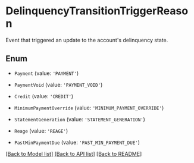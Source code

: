 # DelinquencyTransitionTriggerReason

Event that triggered an update to the account\'s delinquency state.

## Enum

* `Payment` (value: `'PAYMENT'`)

* `PaymentVoid` (value: `'PAYMENT_VOID'`)

* `Credit` (value: `'CREDIT'`)

* `MinimumPaymentOverride` (value: `'MINIMUM_PAYMENT_OVERRIDE'`)

* `StatementGeneration` (value: `'STATEMENT_GENERATION'`)

* `Reage` (value: `'REAGE'`)

* `PastMinPaymentDue` (value: `'PAST_MIN_PAYMENT_DUE'`)

[[Back to Model list]](../README.md#documentation-for-models) [[Back to API list]](../README.md#documentation-for-api-endpoints) [[Back to README]](../README.md)
